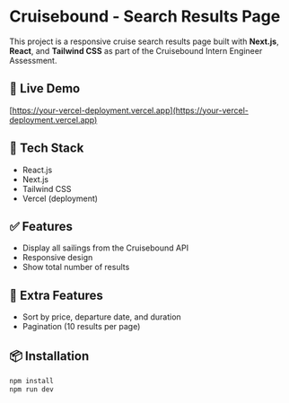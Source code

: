 # Cruisebound - Search Results Page

This project is a responsive cruise search results page built with **Next.js**, **React**, and **Tailwind CSS** as part of the Cruisebound Intern Engineer Assessment.

## 🚀 Live Demo
[https://your-vercel-deployment.vercel.app](https://your-vercel-deployment.vercel.app)

## 🧰 Tech Stack
- React.js
- Next.js
- Tailwind CSS
- Vercel (deployment)

## ✅ Features
- Display all sailings from the Cruisebound API
- Responsive design
- Show total number of results

## 💎 Extra Features
- Sort by price, departure date, and duration
- Pagination (10 results per page)

## 📦 Installation

```bash
npm install
npm run dev

